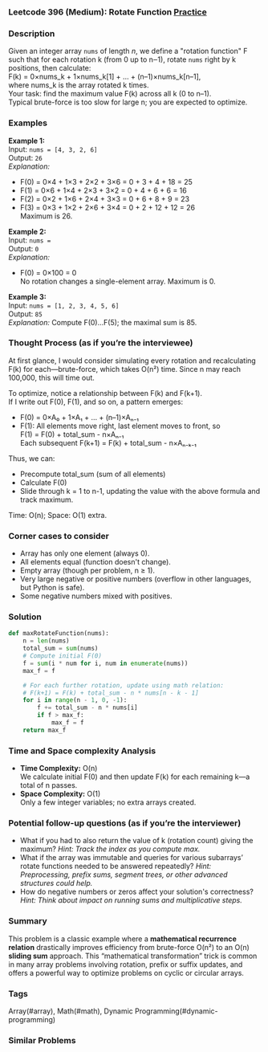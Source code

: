 ### Leetcode 396 (Medium): Rotate Function [Practice](https://leetcode.com/problems/rotate-function)

### Description  
Given an integer array `nums` of length *n*, we define a "rotation function" F such that for each rotation k (from 0 up to n‒1), rotate `nums` right by k positions, then calculate:  
F(k) = 0×nums_k + 1×nums_k[1] + … + (n–1)×nums_k[n–1],  
where nums_k is the array rotated k times.  
Your task: find the maximum value F(k) across all k (0 to n–1).  
Typical brute-force is too slow for large n; you are expected to optimize.

### Examples  

**Example 1:**  
Input: `nums = [4, 3, 2, 6]`  
Output: `26`  
*Explanation:*
- F(0) = 0×4 + 1×3 + 2×2 + 3×6 = 0 + 3 + 4 + 18 = 25
- F(1) = 0×6 + 1×4 + 2×3 + 3×2 = 0 + 4 + 6 + 6 = 16
- F(2) = 0×2 + 1×6 + 2×4 + 3×3 = 0 + 6 + 8 + 9 = 23
- F(3) = 0×3 + 1×2 + 2×6 + 3×4 = 0 + 2 + 12 + 12 = 26  
Maximum is 26.

**Example 2:**  
Input: `nums = `  
Output: `0`  
*Explanation:*
- F(0) = 0×100 = 0  
No rotation changes a single-element array. Maximum is 0.

**Example 3:**  
Input: `nums = [1, 2, 3, 4, 5, 6]`  
Output: `85`  
*Explanation:*
Compute F(0)…F(5); the maximal sum is 85.

### Thought Process (as if you’re the interviewee)  
At first glance, I would consider simulating every rotation and recalculating F(k) for each—brute-force, which takes O(n²) time. Since n may reach 100,000, this will time out.

To optimize, notice a relationship between F(k) and F(k+1).  
If I write out F(0), F(1), and so on, a pattern emerges:
- F(0) = 0×A₀ + 1×A₁ + … + (n–1)×Aₙ₋₁
- F(1): All elements move right, last element moves to front, so  
  F(1) = F(0) + total_sum - n×Aₙ₋₁  
Each subsequent F(k+1) = F(k) + total_sum - n×Aₙ₋ₖ₋₁

Thus, we can:
- Precompute total_sum (sum of all elements)
- Calculate F(0)
- Slide through k = 1 to n-1, updating the value with the above formula and track maximum.

Time: O(n); Space: O(1) extra.

### Corner cases to consider  
- Array has only one element (always 0).
- All elements equal (function doesn't change).
- Empty array (though per problem, n ≥ 1).
- Very large negative or positive numbers (overflow in other languages, but Python is safe).
- Some negative numbers mixed with positives.

### Solution

```python
def maxRotateFunction(nums):
    n = len(nums)
    total_sum = sum(nums)
    # Compute initial F(0)
    f = sum(i * num for i, num in enumerate(nums))
    max_f = f

    # For each further rotation, update using math relation:
    # F(k+1) = F(k) + total_sum - n * nums[n - k - 1]
    for i in range(n - 1, 0, -1):
        f += total_sum - n * nums[i]
        if f > max_f:
            max_f = f
    return max_f
```

### Time and Space complexity Analysis  

- **Time Complexity:** O(n)  
  We calculate initial F(0) and then update F(k) for each remaining k—a total of n passes.
- **Space Complexity:** O(1)  
  Only a few integer variables; no extra arrays created.

### Potential follow-up questions (as if you’re the interviewer)  

- What if you had to also return the value of k (rotation count) giving the maximum?
  *Hint: Track the index as you compute max.*
- What if the array was immutable and queries for various subarrays’ rotate functions needed to be answered repeatedly?
  *Hint: Preprocessing, prefix sums, segment trees, or other advanced structures could help.*
- How do negative numbers or zeros affect your solution's correctness?
  *Hint: Think about impact on running sums and multiplicative steps.*

### Summary
This problem is a classic example where a **mathematical recurrence relation** drastically improves efficiency from brute-force O(n²) to an O(n) **sliding sum** approach. This “mathematical transformation” trick is common in many array problems involving rotation, prefix or suffix updates, and offers a powerful way to optimize problems on cyclic or circular arrays.

### Tags
Array(#array), Math(#math), Dynamic Programming(#dynamic-programming)

### Similar Problems

